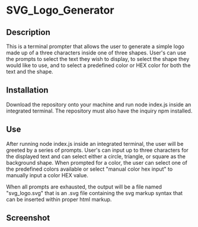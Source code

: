 # SVG_Logo_Generator
## Description
This is a terminal prompter that allows the user to generate a simple logo made up of a three characters inside one of three shapes. User's can use the prompts to select the text they wish to display, to select the shape they would like to use, and to select a predefined color or HEX color for both the text and the shape.

## Installation
Download the repository onto your machine and run node index.js inside an integrated terminal. The repository must also have the inquiry npm installed.

## Use
After running node index.js inside an integrated terminal, the user will be greeted by a series of prompts. User's can input up to three characters for the displayed text and can select either a circle, triangle, or square as the background shape. When prompted for a color, the user can select one of the predefined colors available or select "manual color hex input" to manually input a color HEX value.

When all prompts are exhausted, the output will be a file named "svg_logo.svg" that is an .svg file containing the svg markup syntax that can be inserted within proper html markup.

## Screenshot


